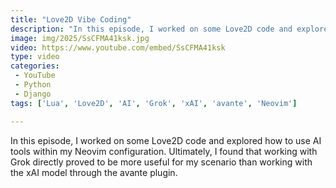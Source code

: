 ```yaml
---
title: "Love2D Vibe Coding"
description: "In this episode, I worked on some Love2D code and explored how to use AI tools within my Neovim configuration. Ultimately, I found that working with Grok directly proved to be more useful for my scenario than working with the xAI model through the avante plugin."
image: img/2025/SsCFMA41ksk.jpg
video: https://www.youtube.com/embed/SsCFMA41ksk
type: video
categories:
 - YouTube
 - Python
 - Django
tags: ['Lua', 'Love2D', 'AI', 'Grok', 'xAI', 'avante', 'Neovim']

---
```


In this episode, I worked on some Love2D code and explored how to use AI tools within my Neovim configuration. Ultimately, I found that working with Grok directly proved to be more useful for my scenario than working with the xAI model through the avante plugin.
